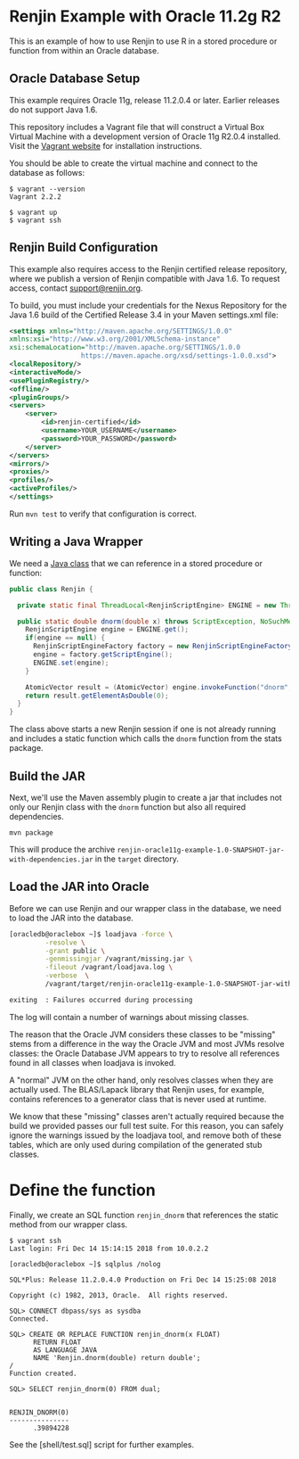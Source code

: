 
Renjin Example with Oracle 11.2g R2
===================================


This is an example of how to use Renjin to use R in a stored procedure or
function from within an Oracle database.

## Oracle Database Setup

This example requires Oracle 11g, release 11.2.0.4 or later. Earlier
releases do not support Java 1.6.

This repository includes a Vagrant file that will construct a Virtual
Box Virtual Machine with a development version of Oracle 11g R2.0.4
installed. Visit the [Vagrant website](https://www.vagrantup.com/) for
installation instructions.

You should be able to create the virtual machine and connect to the
database as follows:

```
$ vagrant --version
Vagrant 2.2.2

$ vagrant up
$ vagrant ssh

```

## Renjin Build Configuration

This example also requires access to the Renjin certified release
repository, where we publish a version of Renjin compatible with
Java 1.6. To request access, contact support@renjin.org.

To build, you must include your credentials for the
Nexus Repository for the Java 1.6 build of the Certified Release 3.4
in your Maven settings.xml file:


```.xml
<settings xmlns="http://maven.apache.org/SETTINGS/1.0.0"
xmlns:xsi="http://www.w3.org/2001/XMLSchema-instance"
xsi:schemaLocation="http://maven.apache.org/SETTINGS/1.0.0
                  https://maven.apache.org/xsd/settings-1.0.0.xsd">
<localRepository/>
<interactiveMode/>
<usePluginRegistry/>
<offline/>
<pluginGroups/>
<servers>
    <server>
        <id>renjin-certified</id>
        <username>YOUR_USERNAME</username>
        <password>YOUR_PASSWORD</password>
    </server>
</servers>
<mirrors/>
<proxies/>
<profiles/>
<activeProfiles/>
</settings>
```

Run `mvn test` to verify that configuration is correct.


## Writing a Java Wrapper

We need a [Java class](src/main/java/Renjin.java) that we can
reference in a stored procedure or function:

```.java
public class Renjin {

  private static final ThreadLocal<RenjinScriptEngine> ENGINE = new ThreadLocal<RenjinScriptEngine>();

  public static double dnorm(double x) throws ScriptException, NoSuchMethodException {
    RenjinScriptEngine engine = ENGINE.get();
    if(engine == null) {
      RenjinScriptEngineFactory factory = new RenjinScriptEngineFactory();
      engine = factory.getScriptEngine();
      ENGINE.set(engine);
    }

    AtomicVector result = (AtomicVector) engine.invokeFunction("dnorm", x);
    return result.getElementAsDouble(0);
  }
}
```

The class above starts a new Renjin session if one is not already
running and includes a static function which calls the `dnorm` function
from the stats package.

## Build the JAR

Next, we'll use the Maven assembly plugin to create a jar that includes
not only our Renjin class with the `dnorm` function but also all
required dependencies.

```
mvn package
```

This will produce the archive `renjin-oracle11g-example-1.0-SNAPSHOT-jar-with-dependencies.jar`
in the `target` directory.

## Load the JAR into Oracle

Before we can use Renjin and our wrapper class in the database, we need
to load the JAR into the database.

```.sh
[oracledb@oraclebox ~]$ loadjava -force \
         -resolve \
         -grant public \
         -genmissingjar /vagrant/missing.jar \
         -fileout /vagrant/loadjava.log \
         -verbose  \
         /vagrant/target/renjin-oracle11g-example-1.0-SNAPSHOT-jar-with-dependencies.jar

exiting  : Failures occurred during processing

```

The log will contain a number of warnings about missing classes.

The reason that the Oracle JVM considers these classes to be "missing"
stems from a difference in the way the Oracle JVM and most JVMs resolve
classes: the Oracle Database JVM appears to try to resolve all
references found in all classes when loadjava is invoked.

A "normal" JVM on the other hand, only resolves classes when they
are actually used. The BLAS/Lapack library that Renjin uses,
for example, contains references to a generator class that is never
used at runtime.

We know that these "missing" classes aren't actually required because
the build we provided passes our full test suite.
For this reason, you can safely ignore the warnings issued by the
loadjava tool, and remove both of these tables, which are only used
during compilation of the generated stub classes.

# Define the function

Finally, we create an SQL function `renjin_dnorm` that references
the static method from our wrapper class.

```
$ vagrant ssh
Last login: Fri Dec 14 15:14:15 2018 from 10.0.2.2

[oracledb@oraclebox ~]$ sqlplus /nolog

SQL*Plus: Release 11.2.0.4.0 Production on Fri Dec 14 15:25:08 2018

Copyright (c) 1982, 2013, Oracle.  All rights reserved.

SQL> CONNECT dbpass/sys as sysdba
Connected.

SQL> CREATE OR REPLACE FUNCTION renjin_dnorm(x FLOAT)
      RETURN FLOAT
      AS LANGUAGE JAVA
      NAME 'Renjin.dnorm(double) return double';
/
Function created.

SQL> SELECT renjin_dnorm(0) FROM dual;


RENJIN_DNORM(0)
---------------
      .39894228

```

See the [shell/test.sql] script for further examples.
